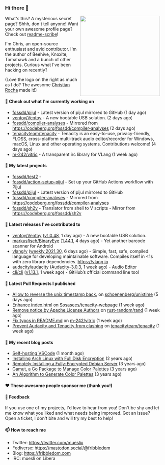 ### Hi there 👋

<img align="right" src="https://raw.githubusercontent.com/muesli/muesli/master/assets/termenv.png" width="260">

What's this? A mysterious secret page? Shhh, don't tell anyone!
Want your own awesome profile page? Check out [readme-scribe](https://github.com/muesli/readme-scribe)!

I'm Chris, an open-source enthusiast and avid contributor. I'm the author of Beehive, Knoxite, Tomahawk and a bunch
of other projects. Curious what I've been hacking on recently?

(Love the logo on the right as much as I do? The awesome [Christian Rocha](https://github.com/meowgorithm/) made it!)

#### 👷 Check out what I'm currently working on

- [fossdd/pijul](https://github.com/fossdd/pijul) - Latest version of pijul mirrored to GitHub (1 day ago)
- [ventoy/Ventoy](https://github.com/ventoy/Ventoy) - A new bootable USB solution. (2 days ago)
- [fossdd/compiler-analyses](https://github.com/fossdd/compiler-analyses) - Mirrored from https://codeberg.org/fossdd/compiler-analyses (2 days ago)
- [tenacityteam/tenacity](https://github.com/tenacityteam/tenacity) - Tenacity is an easy-to-use, privacy-friendly, FLOSS, cross-platform multi-track audio editor/recorder for Windows, macOS, Linux and other operating systems. Contributions welcome! (4 days ago)
- [m-242/vitric](https://github.com/m-242/vitric) - A transparent irc library for VLang (1 week ago)

#### 🌱 My latest projects

- [fossdd/test2](https://github.com/fossdd/test2) - 
- [fossdd/action-setup-pijul](https://github.com/fossdd/action-setup-pijul) - Set up your GitHub Actions workflow with Pijul
- [fossdd/pijul](https://github.com/fossdd/pijul) - Latest version of pijul mirrored to GitHub
- [fossdd/compiler-analyses](https://github.com/fossdd/compiler-analyses) - Mirrored from https://codeberg.org/fossdd/compiler-analyses
- [fossdd/sh2v](https://github.com/fossdd/sh2v) - Translator from shell to V scripts - Mirror from https://codeberg.org/fossdd/sh2v

#### 🔭 Latest releases I've contributed to

- [ventoy/Ventoy](https://github.com/ventoy/Ventoy) ([v1.0.48](https://github.com/ventoy/Ventoy/releases/tag/v1.0.48), 1 day ago) - A new bootable USB solution.
- [markusfisch/BinaryEye](https://github.com/markusfisch/BinaryEye) ([1.44.1](https://github.com/markusfisch/BinaryEye/releases/tag/1.44.1), 4 days ago) - Yet another barcode scanner for Android
- [vlang/v](https://github.com/vlang/v) ([weekly.2021.30](https://github.com/vlang/v/releases/tag/weekly.2021.30), 6 days ago) - Simple, fast, safe, compiled language for developing maintainable software. Compiles itself in &lt;1s with zero library dependencies. https://vlang.io
- [audacity/audacity](https://github.com/audacity/audacity) ([Audacity-3.0.3](https://github.com/audacity/audacity/releases/tag/Audacity-3.0.3), 1 week ago) - Audio Editor                                     
- [cli/cli](https://github.com/cli/cli) ([v1.13.1](https://github.com/cli/cli/releases/tag/v1.13.1), 1 week ago) - GitHub’s official command line tool

#### 🔨 Latest Pull Requests I published

- [Allow to reverse the unix timestamp back.](https://github.com/schoenenberg/unixtime/pull/4) on [schoenenberg/unixtime](https://github.com/schoenenberg/unixtime) (5 days ago)
- [Enhance index.html](https://github.com/Sosasees/tenacity-webpage/pull/1) on [Sosasees/tenacity-webpage](https://github.com/Sosasees/tenacity-webpage) (1 week ago)
- [Remove notice by Apache License Authors](https://github.com/rust-random/rand/pull/1151) on [rust-random/rand](https://github.com/rust-random/rand) (1 week ago)
- [Fix typos in README.md](https://github.com/m-242/vitric/pull/1) on [m-242/vitric](https://github.com/m-242/vitric) (1 week ago)
- [Prevent Audacity and Tenacity from clashing](https://github.com/tenacityteam/tenacity/pull/366) on [tenacityteam/tenacity](https://github.com/tenacityteam/tenacity) (1 week ago)

#### 📜 My recent blog posts

- [Self-hosting VSCode](https://fribbledom.com/posts/selfhosting-vscode/) (1 month ago)
- [Installing Arch Linux with Full Disk Encryption](https://fribbledom.com/posts/encrypted-arch-install/) (2 years ago)
- [Remotely Installing a Fully-Encrypted Debian Server](https://fribbledom.com/posts/encrypted-remote-debian-install/) (3 years ago)
- [Gamut, a Go Package to Manage Color Palettes](https://fribbledom.com/posts/gamut-package-to-handle-color-palettes/) (3 years ago)
- [An Algorithm to Generate Color Palettes](https://fribbledom.com/posts/an-algorithm-to-generate-color-palettes/) (3 years ago)

#### ❤️ These awesome people sponsor me (thank you!)


#### 💬 Feedback

If you use one of my projects, I'd love to hear from you! Don't be shy and let me know what you liked
and what needs being improved. Got an issue? Open a ticket, I don't bite and will try my best to help!

#### 📫 How to reach me

- Twitter: https://twitter.com/mueslix
- Fediverse: https://mastodon.social/@fribbledom
- Blog: https://fribbledom.com
- IRC: muesli on Libera
